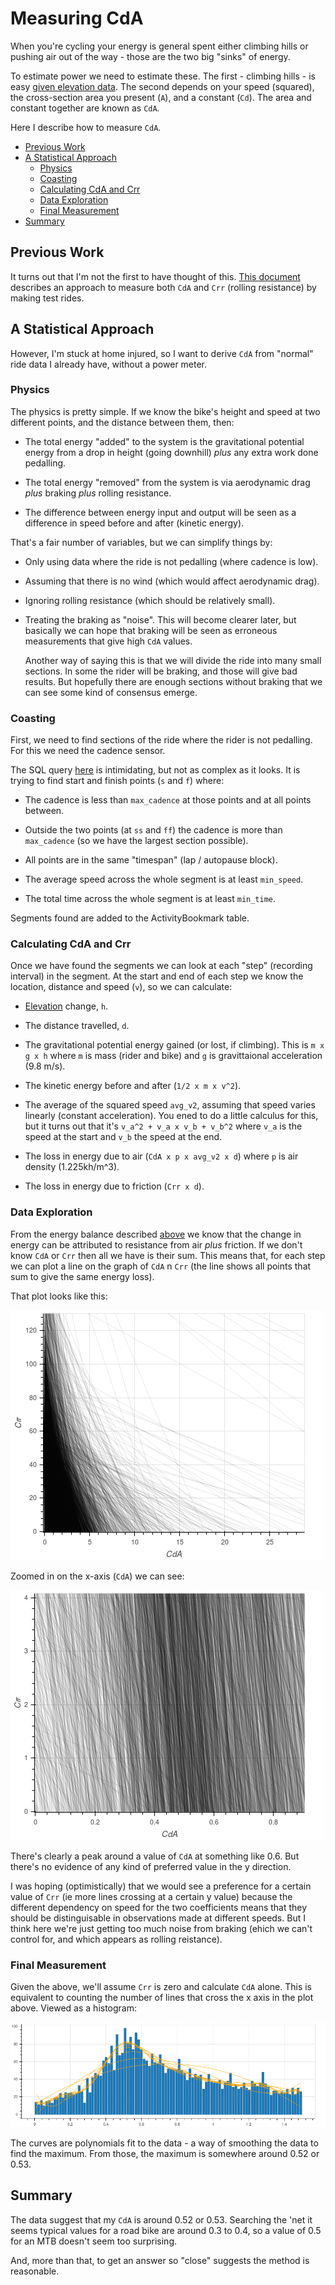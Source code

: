 
# Measuring CdA

When you're cycling your energy is general spent either climbing hills
or pushing air out of the way - those are the two big "sinks" of
energy.

To estimate power we need to estimate these.  The first - climbing
hills - is easy [given elevation data](elevation).  The second depends
on your speed (squared), the cross-section area you present (`A`), and
a constant (`Cd`).  The area and constant together are known as `CdA`.

Here I describe how to measure `CdA`.

* [Previous Work](#previous-work)
* [A Statistical Approach](#a-statistical-approach)
  * [Physics](#physics)
  * [Coasting](#coasting)
  * [Calculating CdA and Crr](#calculating-cda-and-crr)
  * [Data Exploration](#data-exploration)
  * [Final Measurement](#final-measurement)
* [Summary](#summary)

## Previous Work

It turns out that I'm not the first to have thought of this.  [This
document](https://github.com/andrewcooke/choochoo/blob/master/data/dev/indirect-cda.pdf)
describes an approach to measure both `CdA` and `Crr` (rolling
resistance) by making test rides.

## A Statistical Approach

However, I'm stuck at home injured, so I want to derive `CdA` from
"normal" ride data I already have, without a power meter.

### Physics

The physics is pretty simple.  If we know the bike's height and speed
at two different points, and the distance between them, then:

  * The total energy "added" to the system is the gravitational
    potential energy from a drop in height (going downhill) *plus* any
    extra work done pedalling.

  * The total energy "removed" from the system is via aerodynamic drag
    *plus* braking *plus* rolling resistance.

  * The difference between energy input and output will be seen as a
    difference in speed before and after (kinetic energy).

That's a fair number of variables, but we can simplify things by:

  * Only using data where the ride is not pedalling (where cadence is
    low).

  * Assuming that there is no wind (which would affect aerodynamic
    drag).

  * Ignoring rolling resistance (which should be relatively small).

  * Treating the braking as "noise".  This will become clearer later,
    but basically we can hope that braking will be seen as erroneous
    measurements that give high `CdA` values.

    Another way of saying this is that we will divide the ride into
    many small sections.  In some the rider will be braking, and those
    will give bad results.  But hopefully there are enough sections
    without braking that we can see some kind of consensus emerge.

### Coasting

First, we need to find sections of the ride where the rider is not
pedalling.  For this we need the cadence sensor.

The SQL query
[here](https://github.com/andrewcooke/choochoo/blob/master/ch2/stoats/calculate/cda.py#L39)
is intimidating, but not as complex as it looks.  It is trying to find
start and finish points (`s` and `f`) where:

  * The cadence is less than `max_cadence` at those points and at all
    points between.

  * Outside the two points (at `ss` and `ff`) the cadence is more than
    `max_cadence` (so we have the largest section possible).

  * All points are in the same "timespan" (lap / autopause block).

  * The average speed across the whole segment is at least
    `min_speed`.

  * The total time across the whole segment is at least `min_time`.

Segments found are added to the ActivityBookmark table.

### Calculating CdA and Crr

Once we have found the segments we can look at each "step" (recording
interval) in the segment.  At the start and end of each step we know
the location, distance and speed (`v`), so we can calculate:

  * [Elevation](elevation) change, `h`.

  * The distance travelled, `d`.

  * The gravitational potential energy gained (or lost, if climbing).
    This is `m x g x h` where `m` is mass (rider and bike) and `g` is
    gravittaional acceleration (9.8 m/s).

  * The kinetic energy before and after (`1/2 x m x v^2`).

  * The average of the squared speed `avg_v2`, assuming that speed
    varies linearly (constant acceleration).  You ened to do a little
    calculus for this, but it turns out that it's `v_a^2 + v_a x v_b +
    v_b^2` where `v_a` is the speed at the start and `v_b` the speed
    at the end.

  * The loss in energy due to air (`CdA x p x avg_v2 x d`) where `p`
    is air density (1.225kh/m^3).

  * The loss in energy due to friction (`Crr x d`).

### Data Exploration

From the energy balance described [above](#physics) we know that the
change in energy can be attributed to resistance from air *plus*
friction.  If we don't know `CdA` or `Crr` then all we have is their
sum.  This means that, for each step we can plot a line on the graph
of `CdA` n `Crr` (the line shows all points that sum to give the same
energy loss).

That plot looks like this:

![](cda-crr-1.png)

Zoomed in on the x-axis (`CdA`) we can see:

![](cda-crr-2.png)

There's clearly a peak around a value of `CdA` at something like 0.6.
But there's no evidence of any kind of preferred value in the y
direction.

I was hoping (optimistically) that we would see a preference for a
certain value of `Crr` (ie more lines crossing at a certain y value)
because the different dependency on speed for the two coefficients
means that they should be distinguisable in observations made at
different speeds.  But I think here we're just getting too much noise
from braking (ehich we can't control for, and which appears as rolling
reistance).

### Final Measurement

Given the above, we'll assume `Crr` is zero and calculate `CdA` alone.
This is equivalent to counting the number of lines that cross the x
axis in the plot above.  Viewed as a histogram:

![](cda-poly.png)

The curves are polynomials fit to the data - a way of smoothing the
data to find the maximum.  From those, the maximum is somewhere around
0.52 or 0.53.

## Summary

The data suggest that my `CdA` is around 0.52 or 0.53.  Searching the
'net it seems typical values for a road bike are around 0.3 to 0.4, so
a value of 0.5 for an MTB doesn't seem too surprising.

And, more than that, to get an answer so "close" suggests the method
is reasonable.
